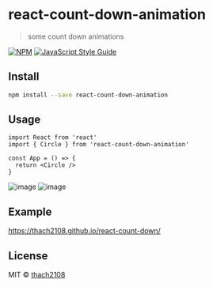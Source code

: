 # react-count-down-animation

> some count down animations

[![NPM](https://img.shields.io/npm/v/react-count-down-animation.svg)](https://www.npmjs.com/package/react-count-down-animation) [![JavaScript Style Guide](https://img.shields.io/badge/code_style-standard-brightgreen.svg)](https://standardjs.com)

## Install

```bash
npm install --save react-count-down-animation
```

## Usage

```tsx
import React from 'react'
import { Circle } from 'react-count-down-animation'

const App = () => {
  return <Circle />
}
```

![image](https://github.com/thach2108/react-count-down-animation/assets/25563285/ad61bd28-9ea9-4536-9566-8153a9e78a25)
![image](https://github.com/thach2108/react-count-down-animation/assets/25563285/cd64c72f-14d9-4368-ac70-6396d6d5d44d)

## Example

<https://thach2108.github.io/react-count-down/>

## License

MIT © [thach2108](https://github.com/thach2108)
